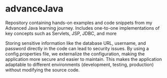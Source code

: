 # advanceJava

Repository containing hands-on examples and code snippets from my Advanced Java learning journey. Includes one-to-one implementations of key concepts such as Servlets, JSP, JDBC, and more

<!-- Properties properties = new Properties();
properties.load(new FileInputStream("config.properties"));

String dbUrl = properties.getProperty("db.url");
String dbUsername = properties.getProperty("db.username");
String dbPassword = properties.getProperty("db.password");

Class.forName("com.mysql.cj.jdbc.Driver");
con = DriverManager.getConnection(dbUrl, dbUsername, dbPassword); -->

Storing sensitive information like the database URL, username, and password directly in the code can lead to security issues. By using a config.properties file, we externalize the configuration, making the application more secure and easier to maintain.
This makes the application adaptable to different environments (development, testing, production) without modifying the source code.
